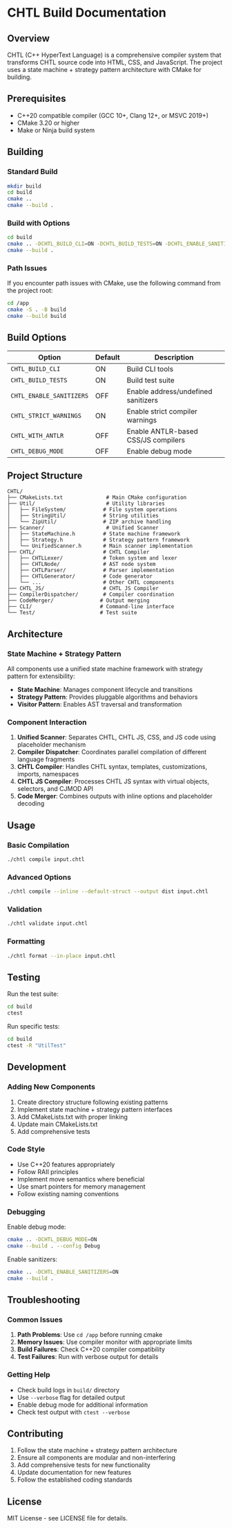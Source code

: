 # CHTL Build Documentation

## Overview

CHTL (C++ HyperText Language) is a comprehensive compiler system that transforms CHTL source code into HTML, CSS, and JavaScript. The project uses a state machine + strategy pattern architecture with CMake for building.

## Prerequisites

- C++20 compatible compiler (GCC 10+, Clang 12+, or MSVC 2019+)
- CMake 3.20 or higher
- Make or Ninja build system

## Building

### Standard Build

```bash
mkdir build
cd build
cmake ..
cmake --build .
```

### Build with Options

```bash
cd build
cmake .. -DCHTL_BUILD_CLI=ON -DCHTL_BUILD_TESTS=ON -DCHTL_ENABLE_SANITIZERS=OFF
cmake --build .
```

### Path Issues

If you encounter path issues with CMake, use the following command from the project root:

```bash
cd /app
cmake -S . -B build
cmake --build build
```

## Build Options

| Option | Default | Description |
|--------|---------|-------------|
| `CHTL_BUILD_CLI` | ON | Build CLI tools |
| `CHTL_BUILD_TESTS` | ON | Build test suite |
| `CHTL_ENABLE_SANITIZERS` | OFF | Enable address/undefined sanitizers |
| `CHTL_STRICT_WARNINGS` | ON | Enable strict compiler warnings |
| `CHTL_WITH_ANTLR` | OFF | Enable ANTLR-based CSS/JS compilers |
| `CHTL_DEBUG_MODE` | OFF | Enable debug mode |

## Project Structure

```
CHTL/
├── CMakeLists.txt              # Main CMake configuration
├── Util/                       # Utility libraries
│   ├── FileSystem/            # File system operations
│   ├── StringUtil/            # String utilities
│   └── ZipUtil/               # ZIP archive handling
├── Scanner/                    # Unified Scanner
│   ├── StateMachine.h         # State machine framework
│   ├── Strategy.h             # Strategy pattern framework
│   └── UnifiedScanner.h       # Main scanner implementation
├── CHTL/                      # CHTL Compiler
│   ├── CHTLLexer/             # Token system and lexer
│   ├── CHTLNode/              # AST node system
│   ├── CHTLParser/            # Parser implementation
│   ├── CHTLGenerator/         # Code generator
│   └── ...                    # Other CHTL components
├── CHTL_JS/                   # CHTL JS Compiler
├── CompilerDispatcher/        # Compiler coordination
├── CodeMerger/               # Output merging
├── CLI/                      # Command-line interface
└── Test/                     # Test suite
```

## Architecture

### State Machine + Strategy Pattern

All components use a unified state machine framework with strategy pattern for extensibility:

- **State Machine**: Manages component lifecycle and transitions
- **Strategy Pattern**: Provides pluggable algorithms and behaviors
- **Visitor Pattern**: Enables AST traversal and transformation

### Component Interaction

1. **Unified Scanner**: Separates CHTL, CHTL JS, CSS, and JS code using placeholder mechanism
2. **Compiler Dispatcher**: Coordinates parallel compilation of different language fragments
3. **CHTL Compiler**: Handles CHTL syntax, templates, customizations, imports, namespaces
4. **CHTL JS Compiler**: Processes CHTL JS syntax with virtual objects, selectors, and CJMOD API
5. **Code Merger**: Combines outputs with inline options and placeholder decoding

## Usage

### Basic Compilation

```bash
./chtl compile input.chtl
```

### Advanced Options

```bash
./chtl compile --inline --default-struct --output dist input.chtl
```

### Validation

```bash
./chtl validate input.chtl
```

### Formatting

```bash
./chtl format --in-place input.chtl
```

## Testing

Run the test suite:

```bash
cd build
ctest
```

Run specific tests:

```bash
cd build
ctest -R "UtilTest"
```

## Development

### Adding New Components

1. Create directory structure following existing patterns
2. Implement state machine + strategy pattern interfaces
3. Add CMakeLists.txt with proper linking
4. Update main CMakeLists.txt
5. Add comprehensive tests

### Code Style

- Use C++20 features appropriately
- Follow RAII principles
- Implement move semantics where beneficial
- Use smart pointers for memory management
- Follow existing naming conventions

### Debugging

Enable debug mode:

```bash
cmake .. -DCHTL_DEBUG_MODE=ON
cmake --build . --config Debug
```

Enable sanitizers:

```bash
cmake .. -DCHTL_ENABLE_SANITIZERS=ON
cmake --build .
```

## Troubleshooting

### Common Issues

1. **Path Problems**: Use `cd /app` before running cmake
2. **Memory Issues**: Use compiler monitor with appropriate limits
3. **Build Failures**: Check C++20 compiler compatibility
4. **Test Failures**: Run with verbose output for details

### Getting Help

- Check build logs in `build/` directory
- Use `--verbose` flag for detailed output
- Enable debug mode for additional information
- Check test output with `ctest --verbose`

## Contributing

1. Follow the state machine + strategy pattern architecture
2. Ensure all components are modular and non-interfering
3. Add comprehensive tests for new functionality
4. Update documentation for new features
5. Follow the established coding standards

## License

MIT License - see LICENSE file for details.